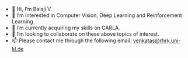 - 👋 Hi, I’m Balaji V.
- 👀 I’m interested in Computer Vision, Deep Learning and Reinforcement Learning
- 🌱 I’m currently acquiring my skills on CARLA.
- 💞️ I’m looking to collaborate on these above topics of interest.
- 📫 Please contact me through the following email: venkatas@rhrk.uni-kl.de

<!---
balaji36918/balaji36918 is a ✨ special ✨ repository because its `README.md` (this file) appears on your GitHub profile.
You can click the Preview link to take a look at your changes.
--->
